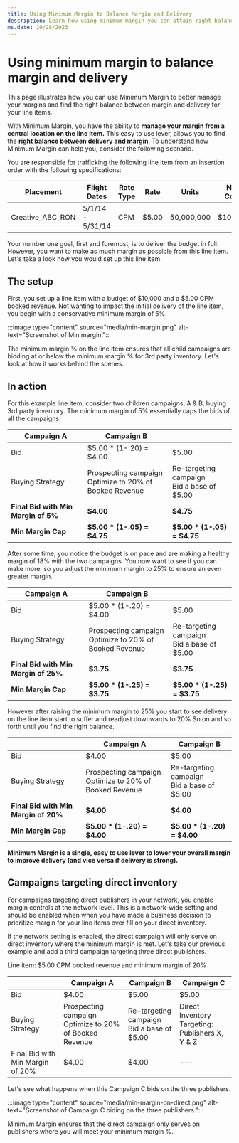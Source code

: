 ```yaml
---
title: Using Minimum Margin to Balance Margin and Delivery
description: Learn how using minimum margin you can attain right balance between delivery and margin. This page explores steps to set up the line item so that you make as much margin as possible.
ms.date: 10/28/2023
---
```



# Using minimum margin to balance margin and delivery

This page illustrates how you can use Minimum Margin to better manage your margins and find the right balance between margin and delivery for your line items.

With Minimum Margin, you have the ability to **manage your margin from a central location on the line item.** This easy to use lever, allows you to find the **right balance between delivery and margin**. To understand how Minimum Margin can help you, consider the following scenario.

You are responsible for trafficking the following line item from an insertion order with the following specifications:

| Placement | Flight Dates | Rate Type | Rate | Units | Net Cost |
|--|--|--|--|--|--|
| Creative_ABC_RON | 5/1/14 - 5/31/14 | CPM | $5.00 | 50,000,000 | $10,000 |

Your number one goal, first and foremost, is to deliver the budget in full. However, you want to make as much margin as possible from this line item. Let's take a look how you would set up this line item.

## The setup

First, you set up a line item with a budget of $10,000 and a $5.00 CPM booked revenue. Not wanting to impact the initial delivery of the line item, you begin with a conservative minimum margin of 5%.

:::image type="content" source="media/min-margin.png" alt-text="Screenshot of Min margin.":::

The minimum margin % on the line item ensures that all child campaigns are bidding at or below the minimum margin % for 3rd party inventory. Let's look at how it works behind the scenes.

## In action

For this example line item, consider two children campaigns, A & B, buying 3rd party inventory. The minimum margin of 5% essentially caps the bids of all the campaigns.

| Campaign A | Campaign B |  |
|--|--|--|
| Bid | $5.00 * (1-.20) = $4.00 | $5.00 |
| Buying Strategy | Prospecting campaign <br>Optimize to 20% of Booked Revenue | Re-targeting campaign <br>Bid a base of $5.00 |
| **Final Bid with Min Margin of 5%** | **$4.00** | **$4.75** |
| **Min Margin Cap** | **$5.00 * (1-.05) = $4.75** | **$5.00 * (1-.05) = $4.75** |

After some time, you notice the budget is on pace and are making a healthy margin of 18% with the two campaigns. You now want to see if you can make more, so you adjust the minimum margin to 25% to ensure an even greater margin.

| Campaign A | Campaign B |  |
|--|--|--|
| Bid | $5.00 * (1-.20) = $4.00 | $5.00 |
| Buying Strategy | Prospecting campaign <br>Optimize to 20% of Booked Revenue | Re-targeting campaign <br>Bid a base of $5.00 |
| **Final Bid with Min Margin of 25%** | **$3.75** | **$3.75** |
| **Min Margin Cap** | **$5.00 * (1-.25) = $3.75** | **$5.00 * (1-.25) = $3.75** |

However after raising the minimum margin to 25% you start to see delivery on the line item start to suffer and readjust downwards to 20% So on and so forth until you find the right balance.

|  | Campaign A | Campaign B |
|--|--|--|
| Bid | $4.00 | $5.00 |
| Buying Strategy | Prospecting campaign <br>Optimize to 20% of Booked Revenue | Re-targeting campaign <br>Bid a base of $5.00 |
| **Final Bid with Min Margin of 20%** | **$4.00** | **$4.00** |
| **Min Margin Cap** | **$5.00 * (1-.20) = $4.00** | **$5.00 * (1-.20) = $4.00** |

**Minimum Margin is a single, easy to use lever to lower your overall margin to improve delivery (and vice versa if delivery is strong).**

## Campaigns targeting direct inventory

For campaigns targeting direct publishers in your network, you enable margin controls at the network level. This is a network-wide setting and should be enabled when when you have made a business decision to prioritize margin for your line items over fill on your direct inventory.

If the network setting is enabled, the direct campaign will only serve on direct inventory where the minimum margin is met. Let's take our previous example and add a third campaign targeting three direct publishers.

Line item: $5.00 CPM booked revenue and minimum margin of 20%

|  | Campaign A | Campaign B | Campaign C |
|--|--|--|--|
| Bid | $4.00 | $5.00 | $5.00 |
| Buying Strategy | Prospecting campaign <br>Optimize to 20% of Booked Revenue | Re-targeting campaign <br>Bid a base of $5.00 | Direct Inventory<br>Targeting: Publishers X, Y & Z |
| Final Bid with Min Margin of 20% | $4.00 | $4.00 | --- |

Let's see what happens when this Campaign C bids on the three publishers.

:::image type="content" source="media/min-margin-on-direct.png" alt-text="Screenshot of Campaign C biding on the three publishers.":::

Minimum Margin ensures that the direct campaign only serves on publishers where you will meet your minimum margin %.
